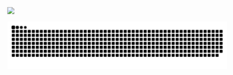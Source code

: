 
<a href="https://www.linkedin.com/in/anatoliiperfun" title="LinkedIn">
<img src="https://cdn.jsdelivr.net/gh/devicons/devicon/icons/linkedin/linkedin-original.svg" height="60px" /> 
</a>

<br>

![Snake animation](https://github.com/AnatoliiPerfun/anatoliiperfun/blob/output/github-user-contribution.svg)
